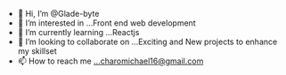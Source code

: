 - 👋 Hi, I’m @Glade-byte
- 👀 I’m interested in ...Front end   web  development
- 🌱 I’m currently learning ...Reactjs
- 💞️ I’m looking to collaborate on ...Exciting and  New  projects  to enhance   my  skillset
- 📫 How to reach me ...charomichael16@gmail.com 

<!---
Glade-byte/Glade-byte is a ✨ special ✨ repository because its `README.md` (this file) appears on your GitHub profile.
You can click the Preview link to take a look at your changes.
--->
